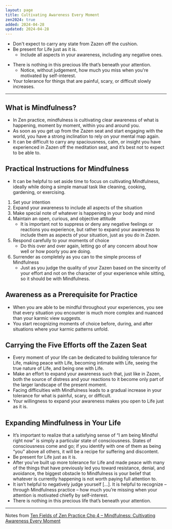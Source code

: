 ```yaml
---
layout: page
title: Cultivating Awareness Every Moment
zen2024: true
added: 2024-04-28
updated: 2024-04-28
---
```


- Don't expect to carry any state from Zazen off the cushion.
- Be present for Life just as it is.
    - Include all aspects in your awareness, including any negative ones.
<!-- - Judge by the sincerity of your effort, not by the character of your experience. -->
- There is nothing in this precious life that’s beneath your attention.
    - Notice, without judgement, how much you miss when you're motivated by self-interest.
- Your tolerance for things that are painful, scary, or difficult slowly increases.

---

## What is Mindfulness?

- In Zen practice, mindfulness is cultivating clear awareness of what is happening, moment by moment, within you and around you.
- As soon as you get up from the Zazen seat and start engaging with the world, you have a strong inclination to rely on your mental map again.
- It can be difficult to carry any spaciousness, calm, or insight you have experienced in Zazen off the meditation seat, and it’s best not to expect to be able to.

## Practical Instructions for Mindfulness

- It can be helpful to set aside time to focus on cultivating Mindfulness, ideally while doing a simple manual task like cleaning, cooking, gardening, or exercising.

1. Set your intention
2. Expand your awareness to include all aspects of the situation
3. Make special note of whatever is happening in your body and mind
4. Maintain an open, curious, and objective attitude
    - It is important not to suppress or deny any negative feelings or reactions you experience, but rather to expand your awareness to include them as aspects of your situation, just as you do in Zazen.
5. Respond carefully to your moments of choice
    - Do this over and over again, letting go of any concern about how well or how poorly you are doing.
6. Surrender as completely as you can to the simple process of Mindfulness
    - Just as you judge the quality of your Zazen based on the sincerity of your effort and not on the character of your experience while sitting, so it should be with Mindfulness.

## Awareness as a Prerequisite for Practice

- When you are able to be mindful throughout your experiences, you see that every situation you encounter is much more complex and nuanced than your karmic view suggests.
- You start recognizing moments of choice before, during, and after situations where your karmic patterns unfold.

## Carrying the Five Efforts off the Zazen Seat

- Every moment of your life can be dedicated to building tolerance for Life, making peace with Life, becoming intimate with Life, seeing the true nature of Life, and being one with Life.
- Make an effort to expand your awareness such that, just like in Zazen, both the source of distress and your reactions to it become only part of the larger landscape of the present moment.
- Facing difficulties with Mindfulness leads to a gradual increase in your tolerance for what is painful, scary, or difficult.
- Your willingness to expand your awareness makes you open to Life just as it is.

## Expanding Mindfulness in Your Life

- It’s important to realize that a satisfying sense of “I am being Mindful right now” is simply a particular state of consciousness. States of consciousness come and go; if you identify with one of them as being “you” above all others, it will be a recipe for suffering and discontent.
- Be present for Life just as it is.
- After you’ve built up more tolerance for Life and made peace with many of the things that have previously led you toward resistance, denial, and avoidance, the biggest obstacle to Mindfulness is your belief that whatever is currently happening is not worth paying full attention to.
-  It isn’t helpful to negatively judge yourself [...]. It is helpful to recognize – through Mindfulness practice – how much you’re missing when your attention is motivated chiefly by self-interest.
- There is nothing in this precious life that’s beneath your attention.

---

Notes from [Ten Fields of Zen Practice Chp 4 – Mindfulness: Cultivating Awareness Every Moment](https://zenstudiespodcast.com/mindfulness-ten-fields/)